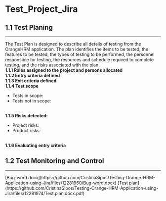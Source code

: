 # Test_Project_Jira
<h2><B>1.1 Test Planing</B></h2>
<HR></HR>
<p>The Test Plan is designed to describe all details of testing from the OrangeHRM application.
The plan identifies the items to be tested, the features to be tested, the types of testing to be performed, the personnel responsible for testing, the resources and schedule required to complete testing, and the risks associated with the plan.<BR>
<B>1.1.1 Roles assigned to the project and persons allocated</B><br>
<B>1.1.2 Entry criteria defined</B><br>
<B>1.1.3 Exit criteria defined</B><br>
<B>1.1.4 Test scope</B><br>
<ul>
<li>Tests in scope:</li>
<li>Tests not in scope:</li>
</ul><br>
<B>1.1.5 Risks detected:</B>
<ul>
  <li>Project risks:</li>
  <li>Product risks:</li>
</ul><BR>
<B>1.1.6 Evaluating entry criteria</B>
<br>
<h2><B>1.2 Test Monitoring and Control</B></h2>
<HR></HR>


</p>
[Bug-word.docx](https://github.com/CristinaSipos/Testing-Orange-HRM-Application-using-Jira/files/12281960/Bug-word.docx)
[Test plan](https://github.com/CristinaSipos/Testing-Orange-HRM-Application-using-Jira/files/12281974/Test.plan.docx.pdf)
